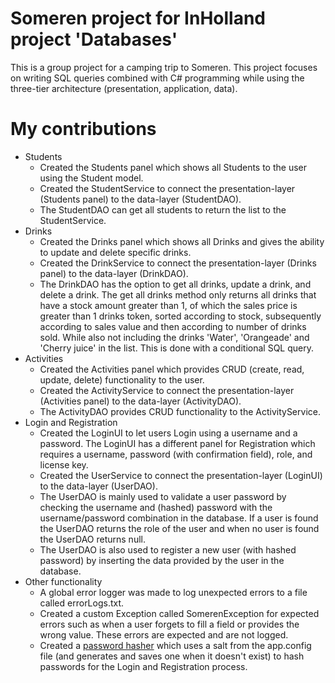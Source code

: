 # Someren project for InHolland project 'Databases'
This is a group project for a camping trip to Someren. This project focuses on writing SQL queries combined with C# programming while using the three-tier architecture (presentation, application, data).

# My contributions
- Students
  - Created the Students panel which shows all Students to the user using the Student model.
  - Created the StudentService to connect the presentation-layer (Students panel) to the data-layer (StudentDAO).
  - The StudentDAO can get all students to return the list to the StudentService.
- Drinks
  - Created the Drinks panel which shows all Drinks and gives the ability to update and delete specific drinks. 
  - Created the DrinkService to connect the presentation-layer (Drinks panel) to the data-layer (DrinkDAO).
  - The DrinkDAO has the option to get all drinks, update a drink, and delete a drink. The get all drinks method only returns all drinks that have a stock amount greater than 1, of which the sales price is greater than 1 drinks token, sorted according to stock, subsequently according to sales value and then according to number of drinks sold. While also not including the drinks 'Water', 'Orangeade' and 'Cherry juice' in the list. This is done with a conditional SQL query.
- Activities
  - Created the Activities panel which provides CRUD (create, read, update, delete) functionality to the user.
  - Created the ActivityService to connect the presentation-layer (Activities panel) to the data-layer (ActivityDAO).
  - The ActivityDAO provides CRUD functionality to the ActivityService.
- Login and Registration
  - Created the LoginUI to let users Login using a username and a password. The LoginUI has a different panel for Registration which requires a username, password (with confirmation field), role, and license key.
  - Created the UserService to connect the presentation-layer (LoginUI) to the data-layer (UserDAO).
  - The UserDAO is mainly used to validate a user password by checking the username and (hashed) password with the username/password combination in the database. If a user is found the UserDAO returns the role of the user and when no user is found the UserDAO returns null.
  - The UserDAO is also used to register a new user (with hashed password) by inserting the data provided by the user in the database.
- Other functionality
  - A global error logger was made to log unexpected errors to a file called errorLogs.txt.
  - Created a custom Exception called SomerenException for expected errors such as when a user forgets to fill a field or provides the wrong value. These errors are expected and are not logged.
  - Created a [password hasher](https://dotnetcodr.com/2016/10/17/how-to-hash-passwords-with-a-salt-in-net/) which uses a salt from the app.config file (and generates and saves one when it doesn't exist) to hash passwords for the Login and Registration process.
